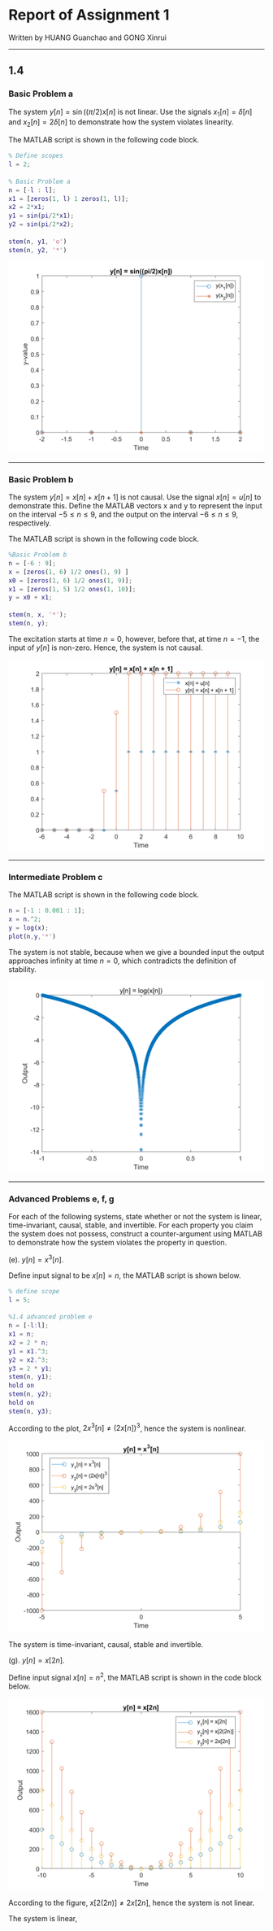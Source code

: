 # Report of Assignment 1

Written by HUANG Guanchao and GONG Xinrui

---

## 1.4

### Basic Problem a

The system $y[n] = \sin((\pi/2)x[n]$ is not linear. Use the signals $x_1[n] = \delta[n]$ and $x_2[n] = 2\delta[n]$ to demonstrate how the system violates linearity.

The MATLAB script is shown in the following code block.

```matlab
% Define scopes
l = 2;

% Basic Problem a
n = [-l : l];
x1 = [zeros(1, l) 1 zeros(1, l)];
x2 = 2*x1;
y1 = sin(pi/2*x1);
y2 = sin(pi/2*x2);

stem(n, y1, 'o')
stem(n, y2, '*')
```

![Figure a](https://raw.githubusercontent.com/SamuelHuang2019/SigSys-lab/master/figures/A1_a.png)

---

### Basic Problem b

The system $y[n] = x[n] + x[n + 1]$ is not causal. Use the signal $x[n] = u[n]$ to demonstrate this. Define the MATLAB vectors x and y to represent the input on the interval $-5 \le n \le 9$, and the output on the interval $-6 \le n \le 9$, respectively.

The MATLAB script is shown in the following code block.

```matlab
%Basic Problem b
n = [-6 : 9];
x = [zeros(1, 6) 1/2 ones(1, 9) ]
x0 = [zeros(1, 6) 1/2 ones(1, 9)];
x1 = [zeros(1, 5) 1/2 ones(1, 10)];
y = x0 + x1;

stem(n, x, '*');
stem(n, y);
```

The excitation starts at time $n=0$, however, before that, at time $n=-1$, the input of $y[n]$ is non-zero. Hence, the system is not causal.

![Figure a](https://raw.githubusercontent.com/SamuelHuang2019/SigSys-lab/master/figures/A1_b.png)

---

### Intermediate Problem c

The MATLAB script is shown in the following code block.

```matlab
n = [-1 : 0.001 : 1];
x = n.^2;
y = log(x);
plot(n,y,'*')
```

The system is not stable, because when we give a bounded input the output approaches infinity at time $n = 0$, which contradicts the definition of stability.

![Figure a](https://raw.githubusercontent.com/SamuelHuang2019/SigSys-lab/master/figures/A1_c.png)

---

### Advanced Problems e, f, g

For each of the following systems, state whether or not the system is linear, time-invariant, causal, stable, and invertible. For each property you claim the system does not possess, construct a counter-argument using MATLAB to demonstrate how the system violates the property in question.

(e). $y[n] = x^3[n]$.

Define input signal to be $x[n] = n$, the MATLAB script is shown below.

```matlab
% define scope
l = 5;

%1.4 advanced problem e
n = [-l:l];
x1 = n;
x2 = 2 * n;
y1 = x1.^3;
y2 = x2.^3;
y3 = 2 * y1;
stem(n, y1);
hold on
stem(n, y2);
hold on
stem(n, y3);
```

According to the plot, $2x^3[n]\ne(2x[n])^3$, hence the system is nonlinear.

![Figure 1.4-e](https://raw.githubusercontent.com/SamuelHuang2019/SigSys-lab/master/figures/A1_e.png)

The system is time-invariant, causal, stable and invertible.

(g). $y[n] = x[2n]$.

Define input signal $x[n] = n^2$, the MATLAB script is shown in the code block below.

![Figure 1.4-g](https://raw.githubusercontent.com/SamuelHuang2019/SigSys-lab/master/figures/A1_g.png)

According to the figure, $x[2(2n)]\ne2x[2n]$, hence the system is not linear.

The system is linear, 
